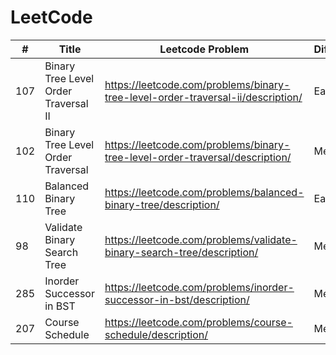 LeetCode
==========

|#| Title | Leetcode Problem | Difficulty |
|---| -------- | ------------------------------| ------ |
| 107 | Binary Tree Level Order Traversal II | https://leetcode.com/problems/binary-tree-level-order-traversal-ii/description/ | Easy | 
| 102 | Binary Tree Level Order Traversal | https://leetcode.com/problems/binary-tree-level-order-traversal/description/ | Medium |
| 110 | Balanced Binary Tree | https://leetcode.com/problems/balanced-binary-tree/description/ | Easy |
| 98 | Validate Binary Search Tree | https://leetcode.com/problems/validate-binary-search-tree/description/ | Medium |
| 285 | Inorder Successor in BST | https://leetcode.com/problems/inorder-successor-in-bst/description/ | Medium |
| 207 | Course Schedule | https://leetcode.com/problems/course-schedule/description/ | Medium |
